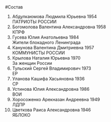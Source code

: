 #Состав
1. Абдулкаюмова Людмила Юрьевна 1954   
    ПАТРИОТЫ РОССИИ
2. Богомолова Валентина Александровна 1958   
    КПРФ
3. Гусева Юлия Анатольевна 1984   
    Жители блокадного Ленинграда
4. Канунова Валентина Дмитриевна 1957   
    КОММУНИСТЫ РОССИИ
5. Крылова Наталия Юрьевна 1970   
    За женщин России
6. Тульский Сергей Владимирович 1973   
    ЕР
7. Уланова Кашифа Хасьяновна 1936   
    СР
8. Устинова Юлия Александровна 1986   
    ВОИ
9. Хоросоженко Арекназан Андреевна 1949   
    ЛДПР
10. Цветкова Раиса Александровна 1946   
    ЯБЛОКО
